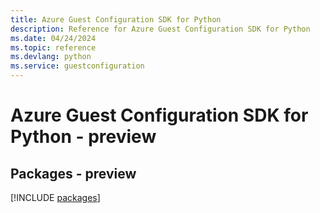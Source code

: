 ```yaml
---
title: Azure Guest Configuration SDK for Python
description: Reference for Azure Guest Configuration SDK for Python
ms.date: 04/24/2024
ms.topic: reference
ms.devlang: python
ms.service: guestconfiguration
---
```

# Azure Guest Configuration SDK for Python - preview
## Packages - preview
[!INCLUDE [packages](guest-configuration-index.md)]